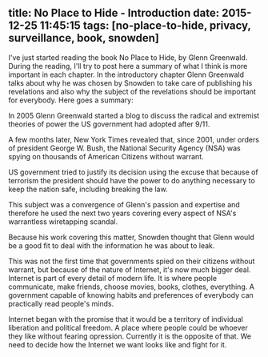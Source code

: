 title: No Place to Hide - Introduction
date: 2015-12-25 11:45:15
tags: [no-place-to-hide, privacy, surveillance, book, snowden]
---

I've just started reading the book No Place to Hide, by Glenn Greenwald. During the reading, I'll try to post here a summary of what I think is more important in each chapter. In the introductory chapter Glenn Greenwald talks about why he was chosen by Snowden to take care of publishing his revelations and also why the subject of the revelations should be important for everybody. Here goes a summary:

In 2005 Glenn Greenwald started a blog to discuss the radical and extremist theories of power the US government had adopted after 9/11.

A few months later, New York Times revealed that, since 2001, under orders of president George W. Bush, the National Security Agency (NSA) was spying on thousands of American Citizens without warrant.

US government tried to justify its decision using the excuse that because of terrorism the president should have the power to do anything necessary to keep the nation safe, including breaking the law.

This subject was a convergence of Glenn's passion and expertise and therefore he used the next two years covering every aspect of NSA's warrantless wiretapping scandal.

Because his work covering this matter, Snowden thought that Glenn would be a good fit to deal with the information he was about to leak.

This was not the first time that governments spied on their citizens without warrant, but because of the nature of Internet, it's now much bigger deal. Internet is part of every detail of modern life. It is where people communicate, make friends, choose movies, books, clothes, everything. A government capable of knowing habits and preferences of everybody can practically read people's minds.

Internet began with the promise that it would be a territory of individual liberation and political freedom. A place where people could be whoever they like without fearing opression. Currently it is the opposite of that. We need to decide how the Internet we want looks like and fight for it. 
